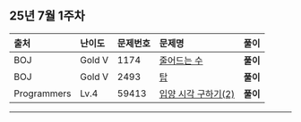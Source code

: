 ## 25년 7월 1주차
|출처|난이도|문제번호|문제명|풀이|
|:---|:---|:---|:---|:---|
|BOJ|Gold V|1174|[줄어드는 수](https://www.acmicpc.net/problem/1174)|**풀이**|
|BOJ|Gold V|2493|[탑](https://www.acmicpc.net/problem/2493)|**풀이**|
|Programmers|Lv.4|59413|[입양 시각 구하기(2)](https://school.programmers.co.kr/learn/courses/30/lessons/59413)|**풀이**|
---


